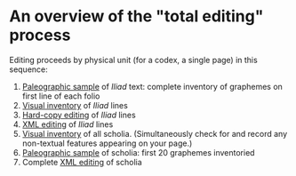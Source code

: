 # An overview of the "total editing" process #

Editing proceeds by physical unit (for a codex, a single page) in this sequence:

1. [Paleographic sample](editing/palinv.html) of *Iliad* text: complete inventory of graphemes on first line of each folio
2. [Visual inventory](editing/visualInventory.html) of *Iliad* lines
4. [Hard-copy editing](editing/hardCopyEditing.html) of *Iliad* lines
4. [XML editing](editing/xmlediting.html) of *Iliad* lines
5. [Visual inventory](editing/visualInventory.html) of all scholia.  (Simultaneously check for and record any non-textual features appearing on your page.)
6. [Paleographic sample](editing/palinv.html) of scholia:  first 20 graphemes inventoried
7. Complete [XML editing](editing/xmlediting.html) of scholia